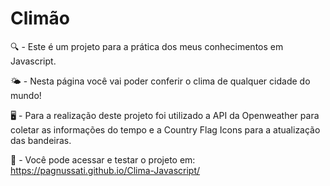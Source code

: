 # Climão

🔍 - Este é um projeto para a prática dos meus conhecimentos em Javascript. 

🌤️ - Nesta página você vai poder conferir o clima de qualquer cidade do mundo! 

🖥️ - Para a realização deste projeto foi utilizado a API da Openweather para coletar as informações do tempo e a Country Flag Icons para a atualização das bandeiras.

🔗 - Você pode acessar e testar o projeto em: https://pagnussati.github.io/Clima-Javascript/
